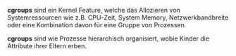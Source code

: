 **cgroups** sind ein Kernel Feature, welche das Allozieren von Systemressourcen wie z.B. CPU-Zeit, System Memory, Netzwerkbandbreite oder eine Kombination davon für eine Gruppe von Prozessen.

**cgroups** sind wie Prozesse hierarchisch organisiert, wobie Kinder die Attribute ihrer Eltern erben.